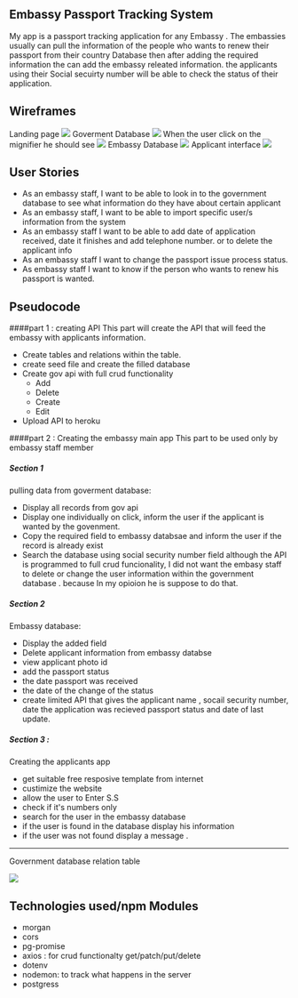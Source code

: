 Embassy Passport Tracking System
-----------------------
My app is a passport tracking application for any Embassy . The embassies usually can pull the information of the people who wants to renew their passport  from their country Database then after adding the required information the can add the embassy releated information. the applicants using their Social secuirty number will be able to check the status of their application. 

Wireframes
----------

Landing page
![](home.png)
Goverment Database
![](govdb.png)
When the user click on the mignifier he should see 
![](veiw.png)
Embassy Database
![](embasydb.png)
Applicant interface
![](USER.PNG)


User Stories
------------
* As an embassy staff, I want to be able to look in to the government database to see what information do they have about certain applicant* As an embassy staff, I want to be able to import specific user/s information from the system* As an embassy staff I want to be able to add date of application received, date it finishes and add telephone number. or to delete the applicant info* As an embassy staff I want to change the passport issue process status.* As embassy staff I want to know if the person who wants to renew his passport is wanted.

Pseudocode
----------
####part 1 : creating API
This part will create the API that will feed the embassy with applicants information.

*  Create tables and relations within the table.
*  create  seed file  and create the filled database*	Create gov api with full crud functionality	-	Add	-	Delete	-	Create	-	Edit*	Upload API to heroku

####part 2 : Creating the embassy main appThis part to be used only by embassy staff member
##### Section 1
pulling data from goverment database:
*  Display all records from gov api*  Display one individually on click, inform the user if the applicant is wanted by the govenment.*  Copy the required field to embassy databsae and inform the user if the record is already exist* 	Search the database using social security number fieldalthough the API is programmed to full crud funcionality, I did not want the embasy staff to delete or change the user information within the government database . because In my opioion he is suppose to do that.##### Section 2
Embassy database:
*  Display the added field*  Delete applicant information from embassy databse 
*  view applicant photo id
*  add the passport status
*  the date passport was received 
*  the date of the change of the status
*  create limited API that gives the applicant name , socail security number, date the application was recieved passport status and date of last update.
##### Section 3  : 
Creating the applicants app
*  get suitable free resposive template from internet
*  custimize the website
*  allow the user to Enter S.S
*  check if it's numbers only
*  search for the user in the embassy database
*  if the user is found in the database display his information
*  if the user was not found display a message .
---
Government database relation table

![](db-relation.png)

Technologies used/npm Modules
-----------
*  morgan
*  cors 
*  pg-promise
*  axios : for crud functionalty get/patch/put/delete
*  dotenv
*  nodemon: to track what happens in the server
*  postgress


<!--Download Project & Install
----------------

1. [Git clone or download this project]('https://github.com/andres-maza/project-2')
2. Create a PostgreSQL database called 'zootopia'
3. On your terminal, run psql -d project_2_db -f migrations/migrations.sql
4. If you haven't already, install nodemon package (npm install -g nodemon)
5. Run nodemon, app should be available on localhost:3000-->